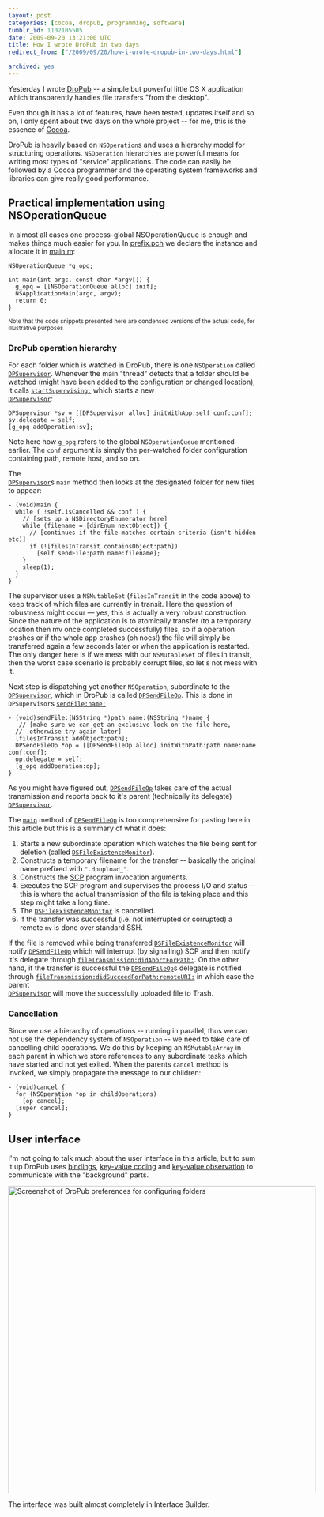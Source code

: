 ```yaml
---
layout: post
categories: [cocoa, dropub, programming, software]
tumblr_id: 1102105505  
date: 2009-09-20 13:21:00 UTC
title: How I wrote DroPub in two days
redirect_from: ["/2009/09/20/how-i-wrote-dropub-in-two-days.html"]

archived: yes
---
```


Yesterday I wrote <a href="http://rsms.me/2009/09/20/dropub-1-0.html">DroPub</a> -- a simple but powerful little OS X application which transparently handles file transfers "from the desktop".

Even though it has a lot of features, have been tested, updates itself and so on, I only spent about two days on the whole project -- for me, this is the essence of <a href="http://en.wikipedia.org/wiki/Cocoa_(API)">Cocoa</a>.

DroPub is heavily based on `NSOperation`s and uses a hierarchy model for structuring operations. `NSOperation` hierarchies are powerful means for writing most types of "service" applications. The code can easily be followed by a Cocoa programmer and the operating system frameworks and libraries can give really good performance.

<!--more-->

## Practical implementation using NSOperationQueue

In almost all cases one process-global NSOperationQueue is enough and makes things much easier for you. In <a href="http://github.com/rsms/dropub/blob/v1.0/src/prefix.pch#L8">prefix.pch</a> we declare the instance and allocate it in <a href="http://github.com/rsms/dropub/blob/v1.0/src/main.m#L9">main.m</a>:

    NSOperationQueue *g_opq;
    
    int main(int argc, const char *argv[]) {
      g_opq = [[NSOperationQueue alloc] init];
      NSApplicationMain(argc, argv);
      return 0;
    }

<small>Note that the code snippets presented here are condensed versions of the actual code, for illustrative purposes</small>

### DroPub operation hierarchy

For each folder which is watched in DroPub, there is one <code>NSOperation</code> called <code><a href="http://github.com/rsms/dropub/blob/v1.0/src/DPSupervisor.h#L1"> DPSupervisor</a></code>. Whenever the main "thread" detects that a folder should be watched (might have been added to the configuration or changed location), it calls <code><a href="http://github.com/rsms/dropub/blob/v1.0/src/DPAppDelegate.m#L520">startSupervising:</a></code> which starts a new <code><a href="http://github.com/rsms/dropub/blob/v1.0/src/DPSupervisor.h#L1"> DPSupervisor</a></code>:

    DPSupervisor *sv = [[DPSupervisor alloc] initWithApp:self conf:conf];
    sv.delegate = self;
    [g_opq addOperation:sv];

Note here how `g_opq` refers to the global `NSOperationQueue` mentioned earlier. The `conf` argument is simply the per-watched folder configuration containing path, remote host, and so on.

The <code><a href="http://github.com/rsms/dropub/blob/v1.0/src/DPSupervisor.h#L1"> DPSupervisor</a></code>s <code>main</code> method then looks at the designated folder for new files to appear:

    - (void)main {
      while ( !self.isCancelled && conf ) {
        // [sets up a NSDirectoryEnumerator here]
        while (filename = [dirEnum nextObject]) {
          // [continues if the file matches certain criteria (isn't hidden etc)]
          if (![filesInTransit containsObject:path])
            [self sendFile:path name:filename];
        }
        sleep(1);
      }
    }

The supervisor uses a <code>NSMutableSet</code> (<code>filesInTransit</code> in the code above) to keep track of which files are currently in transit. Here the question of robustness might occur — yes, this is actually a very robust construction. Since the nature of the application is to atomically transfer (to a temporary location then mv once completed successfully) files, so if a operation crashes or if the whole app crashes (oh noes!) the file will simply be transferred again a few seconds later or when the application is restarted. The only danger here is if we mess with our <code>NSMutableSet</code> of files in transit, then the worst case scenario is probably corrupt files, so let's not mess with it.

Next step is dispatching yet another <code>NSOperation</code>, subordinate to the <code><a href="http://github.com/rsms/dropub/blob/v1.0/src/DPSupervisor.h#L1"> DPSupervisor</a></code>, which in DroPub is called <a href="http://github.com/rsms/dropub/blob/v1.0/src/DPSendFileOp.m#L1"> <code>DPSendFileOp</code></a>. This is done in <code>DPSupervisor</code>s <a href="http://github.com/rsms/dropub/blob/v1.0/src/DPSupervisor.h#L39"><code>sendFile:name:</code></a>

    - (void)sendFile:(NSString *)path name:(NSString *)name {
       // [make sure we can get an exclusive lock on the file here, 
      //  otherwise try again later]
      [filesInTransit addObject:path];
      DPSendFileOp *op = [[DPSendFileOp alloc] initWithPath:path name:name conf:conf];
      op.delegate = self;
      [g_opq addOperation:op];
    }

As you might have figured out, <a href="http://github.com/rsms/dropub/blob/v1.0/src/DPSendFileOp.m#L1"> <code>DPSendFileOp</code></a> takes care of the actual transmission and reports back to it's parent (technically its delegate) <code><a href="http://github.com/rsms/dropub/blob/v1.0/src/DPSupervisor.h#L61"> DPSupervisor</a></code>.

The <code><a href="http://github.com/rsms/dropub/blob/v1.0/src/DPSendFileOp.m#L59">main</a></code> method of <a href="http://github.com/rsms/dropub/blob/v1.0/src/DPSendFileOp.m#L1"> <code>DPSendFileOp</code></a> is too comprehensive for pasting here in this article but this is a summary of what it does:

<ol>
<li>Starts a new subordinate operation which watches the file being sent for deletion (called <a href="http://github.com/rsms/dropub/blob/v1.0/src/DSFileExistenceMonitor.m#L1"><code>DSFileExistenceMonitor</code></a>).</li>
<li>Constructs a temporary filename for the transfer -- basically the original name prefixed with <code>".dpupload_"</code>.</li>
<li>Constructs the <a href="http://en.wikipedia.org/wiki/Secure_copy" title="Secure Copy">SCP</a> program invocation arguments.</li>
<li>Executes the SCP program and supervises the process I/O and status -- this is where the actual transmission of the file is taking place and this step might take a long time.</li>
<li>The <a href="http://github.com/rsms/dropub/blob/v1.0/src/DSFileExistenceMonitor.m#L1"><code>DSFileExistenceMonitor</code></a> is cancelled.</li>
<li>If the transfer was successful (i.e. not interrupted or corrupted) a remote <code>mv</code> is done over standard SSH.</li>
</ol>

If the file is removed while being transferred <a href="http://github.com/rsms/dropub/blob/v1.0/src/DSFileExistenceMonitor.m#L1"><code>DSFileExistenceMonitor</code></a> will notify <a href="http://github.com/rsms/dropub/blob/v1.0/src/DPSendFileOp.m#L1"> <code>DPSendFileOp</code></a> which will interrupt (by signalling) SCP and then notify it's delegate through <a href="http://github.com/rsms/dropub/blob/v1.0/src/DPSendFileOp.h#L19"><code>fileTransmission:didAbortForPath:</code></a>. On the other hand, if the transfer is successful the <a href="http://github.com/rsms/dropub/blob/v1.0/src/DPSendFileOp.m#L1"> <code>DPSendFileOp</code></a>s delegate is notified through <a href="http://github.com/rsms/dropub/blob/v1.0/src/DPSendFileOp.h#L18"><code>fileTransmission:didSucceedForPath:remoteURI:</code></a> in which case the parent <code><a href="http://github.com/rsms/dropub/blob/v1.0/src/DPSupervisor.h#L61"> DPSupervisor</a></code> will move the successfully uploaded file to Trash.

### Cancellation

Since we use a hierarchy of operations -- running in parallel, thus we can not use the dependency system of <code>NSOperation</code> -- we need to take care of cancelling child operations. We do this by keeping an <code>NSMutableArray</code> in each parent in which we store references to any subordinate tasks which have started and not yet exited. When the parents <code>cancel</code> method is invoked, we simply propagate the message to our children:

    - (void)cancel {
      for (NSOperation *op in childOperations)
        [op cancel];
      [super cancel];
    }

## User interface

I'm not going to talk much about the user interface in this article, but to sum it up DroPub uses <a href="http://developer.apple.com/mac/library/documentation/Cocoa/Conceptual/CocoaBindings/CocoaBindings.html">bindings</a>, <a href="http://developer.apple.com/mac/library/documentation/Cocoa/Conceptual/KeyValueCoding/Concepts/BasicPrinciples.html">key-value coding</a> and <a href="http://developer.apple.com/mac/library/documentation/Cocoa/Conceptual/KeyValueObserving/KeyValueObserving.html">key-value observation</a> to communicate with the "background" parts.

<img src="/attachments/2009/09-dropub-preferences.png" width="622" style="max-width:622px" alt="Screenshot of DroPub preferences for configuring folders" />

The interface was built almost completely in Interface Builder.

